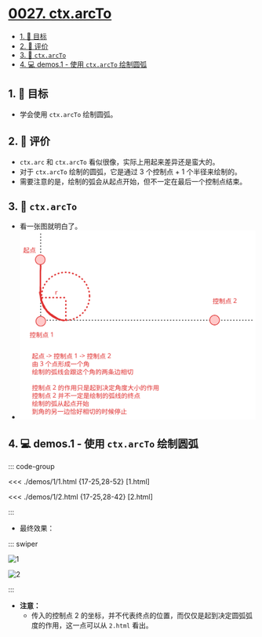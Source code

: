 # [0027. ctx.arcTo](https://github.com/tnotesjs/TNotes.canvas/tree/main/notes/0027.%20ctx.arcTo)

<!-- region:toc -->

- [1. 🎯 目标](#1--目标)
- [2. 🫧 评价](#2--评价)
- [3. 📒 `ctx.arcTo`](#3--ctxarcto)
- [4. 💻 demos.1 - 使用 `ctx.arcTo` 绘制圆弧](#4--demos1---使用-ctxarcto-绘制圆弧)

<!-- endregion:toc -->

## 1. 🎯 目标

- 学会使用 `ctx.arcTo` 绘制圆弧。

## 2. 🫧 评价

- `ctx.arc` 和 `ctx.arcTo` 看似很像，实际上用起来差异还是蛮大的。
- 对于 `ctx.arcTo` 绘制的圆弧，它是通过 3 个控制点 + 1 个半径来绘制的。
- 需要注意的是，绘制的弧会从起点开始，但不一定在最后一个控制点结束。

## 3. 📒 `ctx.arcTo`

- 看一张图就明白了。
- ![svg](./assets/1.svg)

## 4. 💻 demos.1 - 使用 `ctx.arcTo` 绘制圆弧

::: code-group

<<< ./demos/1/1.html {17-25,28-52} [1.html]

<<< ./demos/1/2.html {17-25,28-42} [2.html]

:::

- 最终效果：

::: swiper

![1](https://cdn.jsdelivr.net/gh/tnotesjs/imgs@main/2024-10-04-10-58-45.png)

![2](https://cdn.jsdelivr.net/gh/tnotesjs/imgs@main/2024-10-04-10-58-53.png)

:::

- **注意：**
  - 传入的控制点 2 的坐标，并不代表终点的位置，而仅仅是起到决定圆弧弧度的作用，这一点可以从 `2.html` 看出。
